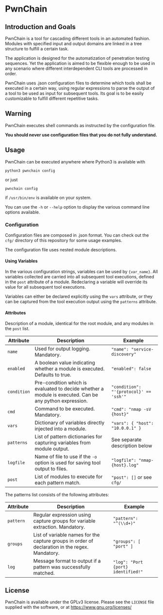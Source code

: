 # PwnChain

## Introduction and Goals

PwnChain is a tool for cascading different tools in an automated fashion. Modules with specified input and output domains are linked in a tree structure to fulfill a certain task.

The application is designed for the automatization of penetration testing sequences. Yet the application is aimed to be flexible enough to be used in any scenario where different interdependent CLI tools are processed in order.

PwnChain uses .json configuration files to determine which tools shall be executed in a certain way, using regular expressions to parse the output of a tool to be used as input for subsequent tools. Its goal is to be easily customizable to fulfill different repetitive tasks.

## Warning

PwnChain executes shell commands as instructed by the configuration file. 

**You should never use configuration files that you do not fully understand.**

## Usage

PwnChain can be executed anywhere where Python3 is available with 

```
python3 pwnchain config
```

or just 

```
pwnchain config
``` 

if `/usr/bin/env` is available on your system.

You can use the `-h` or `--help` option to display the various command line options available.

### Configuration

Configuration files are composed in .json format. You can check out the `cfg/` directory of this repository for some usage examples.

The configuration file uses nested module descriptions.

#### Using Variables

In the various configuration strings, variables can be used by `{var_name}`. All variables collected are carried into all subsequent tool executions, defined in the `post` attribute of a module. Redeclaring a variable will override its value for all subsequent tool executions.

Variables can either be declared explicitly using the `vars` attribute, or they can be captured from the tool execution output using the `patterns` attribute.

#### Attributes

Description of a module, identical for the root module, and any modules in the `post` list.

| Attribute   | Description                                                                                            | Example                                |
| ----------- | ------------------------------------------------------------------------------------------------------ | -------------------------------------- |
| `name`      | Used for output logging. Mandatory.                                                                    | `"name": "service-discovery"`          |
| `enabled`   | A boolean value indicating whether a module is executed. Defaults to true.                             | `"enabled": false`                     |
| `condition` | Pre-condition which is evaluated to decide whether a module is executed. Can be any python expression. | `"condition": "'{protocol}' == 'ssh'"` |
| `cmd`       | Command to be executed. Mandatory.                                                                     | `"cmd": "nmap -sV {host}"`             |
| `vars`      | Dictionary of variables directly injected into a module.                                               | `"vars": { "host": "10.0.0.1" }`       |
| `patterns`  | List of pattern dictionaries for capturing variables from module output.                               | See separate description below         |
| `logfile`   | Name of file to use if the `-o` option is used for saving tool output to files.                        | `"logfile": "nmap-{host}.log"`         |
| `post`      | List of modules to execute for each pattern match.                                                     | `"post": []` or see `cfg/`             |

The patterns list consists of the following attributes:

| Attribute   | Description                                                                                            | Example                                |
| ----------- | ------------------------------------------------------------------------------------------------------ | -------------------------------------- |
| `pattern`   | Regular expression using capture groups for variable extraction. Mandatory.                            | `"pattern": "^(\\d+)"`                 |
| `groups`    | List of variable names for the capture groups in order of declaration in the regex. Mandatory.         | `"groups": [ "port" ]`                 |
| `log`       | Message format to output if a pattern was successfully matched.                                        | `"log": "Port {port} identified!"`     |

## License

PwnChain is available under the GPLv3 license. Please see the `LICENSE` file supplied with the software, or at https://www.gnu.org/licenses/